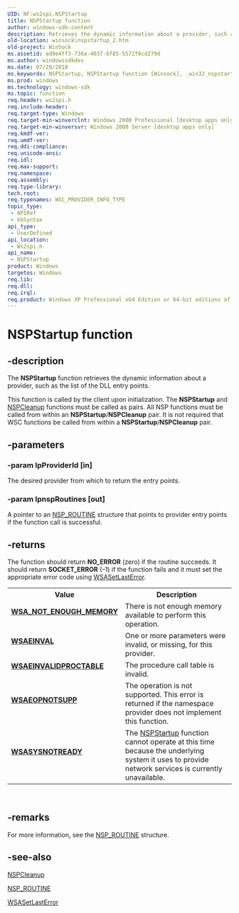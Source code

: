```yaml
---
UID: NF:ws2spi.NSPStartup
title: NSPStartup function
author: windows-sdk-content
description: Retrieves the dynamic information about a provider, such as the list of the DLL entry points.
old-location: winsock\nspstartup_2.htm
old-project: WinSock
ms.assetid: ed9e4ff3-736a-4037-bf85-5572f0cd279d
ms.author: windowssdkdev
ms.date: 07/29/2018
ms.keywords: NSPStartup, NSPStartup function [Winsock], _win32_nspstartup_2, winsock.nspstartup_2, ws2spi/NSPStartup
ms.prod: windows
ms.technology: windows-sdk
ms.topic: function
req.header: ws2spi.h
req.include-header: 
req.target-type: Windows
req.target-min-winverclnt: Windows 2000 Professional [desktop apps only]
req.target-min-winversvr: Windows 2000 Server [desktop apps only]
req.kmdf-ver: 
req.umdf-ver: 
req.ddi-compliance: 
req.unicode-ansi: 
req.idl: 
req.max-support: 
req.namespace: 
req.assembly: 
req.type-library: 
tech.root: 
req.typenames: WSC_PROVIDER_INFO_TYPE
topic_type:
 - APIRef
 - kbSyntax
api_type:
 - UserDefined
api_location:
 - Ws2spi.h
api_name:
 - NSPStartup
product: Windows
targetos: Windows
req.lib: 
req.dll: 
req.irql: 
req.product: Windows XP Professional x64 Edition or 64-bit editions of     Windows Server 2003
---
```


# NSPStartup function


## -description


The 
<b>NSPStartup</b> function retrieves the dynamic information about a provider, such as the list of the DLL entry points.

This function is called by the client upon initialization. 
The <b>NSPStartup</b> and 
<a href="https://msdn.microsoft.com/bef888a2-7cfd-4096-bd03-e1864af42365">NSPCleanup</a> functions must be called as pairs. All  NSP functions must be called from within an <b>NSPStartup</b>/<b>NSPCleanup</b> pair. It is not required that WSC functions be called from within a <b>NSPStartup</b>/<b>NSPCleanup</b> pair.


## -parameters




### -param lpProviderId [in]

The desired provider from which to return the entry points.


### -param lpnspRoutines [out]

A pointer to an <a href="https://msdn.microsoft.com/8f7736d5-ea77-472a-a94f-e422398fae3f">NSP_ROUTINE</a> structure that points to provider entry points if the function call is successful.


## -returns



The function should return <b>NO_ERROR</b> (zero) if the routine succeeds. It should return <b>SOCKET_ERROR</b> (–1) if the function fails and it must set the appropriate error code using 
<a href="https://msdn.microsoft.com/596155ee-3dcc-4ae3-97ab-0653e019cbee">WSASetLastError</a>.

<table>
<tr>
<th>Value</th>
<th>Description</th>
</tr>
<tr>
<td width="40%">
<dl>
<dt><b><a href="windows_sockets_error_codes_2.htm">WSA_NOT_ENOUGH_MEMORY</a></b></dt>
</dl>
</td>
<td width="60%">
There is not enough memory available to perform this operation.

</td>
</tr>
<tr>
<td width="40%">
<dl>
<dt><b><a href="windows_sockets_error_codes_2.htm">WSAEINVAL</a></b></dt>
</dl>
</td>
<td width="60%">
One or more parameters were invalid, or missing, for this provider.

</td>
</tr>
<tr>
<td width="40%">
<dl>
<dt><b><a href="windows_sockets_error_codes_2.htm">WSAEINVALIDPROCTABLE</a></b></dt>
</dl>
</td>
<td width="60%">
The procedure call table is invalid.

</td>
</tr>
<tr>
<td width="40%">
<dl>
<dt><b><a href="windows_sockets_error_codes_2.htm">WSAEOPNOTSUPP</a></b></dt>
</dl>
</td>
<td width="60%">
The operation is not supported. This error is returned if the namespace provider does not implement this function. 

</td>
</tr>
<tr>
<td width="40%">
<dl>
<dt><b><a href="windows_sockets_error_codes_2.htm">WSASYSNOTREADY</a></b></dt>
</dl>
</td>
<td width="60%">
The <a href="https://msdn.microsoft.com/ed9e4ff3-736a-4037-bf85-5572f0cd279d">NSPStartup</a> function cannot operate at this time because the underlying system it uses to provide network services is currently unavailable.

</td>
</tr>
</table>
 




## -remarks



For more information, see the <a href="https://msdn.microsoft.com/8f7736d5-ea77-472a-a94f-e422398fae3f">NSP_ROUTINE</a> structure.




## -see-also




<a href="https://msdn.microsoft.com/bef888a2-7cfd-4096-bd03-e1864af42365">NSPCleanup</a>



<a href="https://msdn.microsoft.com/8f7736d5-ea77-472a-a94f-e422398fae3f">NSP_ROUTINE</a>



<a href="https://msdn.microsoft.com/596155ee-3dcc-4ae3-97ab-0653e019cbee">WSASetLastError</a>
 

 

